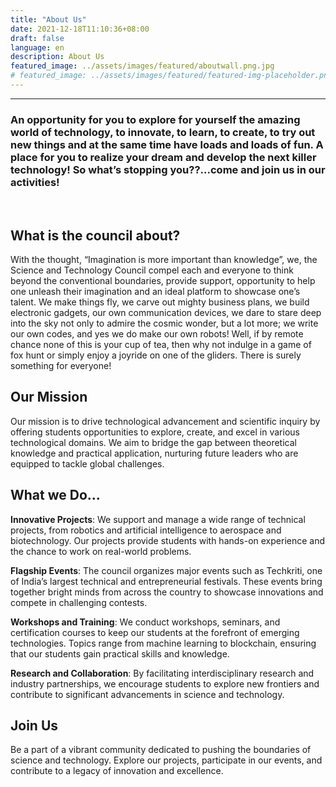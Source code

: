 ```yaml
---
title: "About Us"
date: 2021-12-18T11:10:36+08:00
draft: false
language: en
description: About Us
featured_image: ../assets/images/featured/aboutwall.png.jpg
# featured_image: ../assets/images/featured/featured-img-placeholder.png
---
```


---
<!--
Science and Technology Council is a part of Students' Gymkhana and provides opportunity and a platform for students to pursue their hobbies in field of science and technology. The Council currently comprises of 7 clubs, 5 hobby groups and 6 teams. -->

<h3>An opportunity for you to explore for yourself the amazing world of technology, to innovate, to learn, to create, to try out new things and at the same time have loads and loads of fun. A place for you to realize your dream and develop the next killer technology! So what’s stopping you??...come and join us in our activities!</h3>
<br>

## <h2>What is the council about?</h2>

With the thought, “Imagination is more important than knowledge”, we, the Science and Technology Council compel each and everyone to think beyond the conventional boundaries, provide support, opportunity to help one unleash their imagination and an ideal platform to showcase one’s talent. We make things fly, we carve out mighty business plans, we build electronic gadgets, our own communication devices, we dare to stare deep into the sky not only to admire the cosmic wonder, but a lot more; we write our own codes, and yes we do make our own robots! Well, if by remote chance none of this is your cup of tea, then why not indulge in a game of fox hunt or simply enjoy a joyride on one of the gliders. There is surely something for everyone!<br>

## Our Mission

Our mission is to drive technological advancement and scientific inquiry by offering students opportunities to explore, create, and excel in various technological domains. We aim to bridge the gap between theoretical knowledge and practical application, nurturing future leaders who are equipped to tackle global challenges.<br>

## What we Do...

__Innovative Projects__: We support and manage a wide range of technical projects, from robotics and artificial intelligence to aerospace and biotechnology. Our projects provide students with hands-on experience and the chance to work on real-world problems.

__Flagship Events__: The council organizes major events such as Techkriti, one of India’s largest technical and entrepreneurial festivals. These events bring together bright minds from across the country to showcase innovations and compete in challenging contests.

__Workshops and Training__: We conduct workshops, seminars, and certification courses to keep our students at the forefront of emerging technologies. Topics range from machine learning to blockchain, ensuring that our students gain practical skills and knowledge.

__Research and Collaboration__: By facilitating interdisciplinary research and industry partnerships, we encourage students to explore new frontiers and contribute to significant advancements in science and technology.

## Join Us

Be a part of a vibrant community dedicated to pushing the boundaries of science and technology. Explore our projects, participate in our events, and contribute to a legacy of innovation and excellence.

